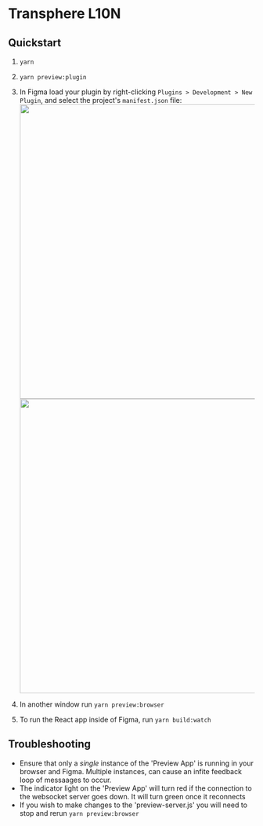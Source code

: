 # Transphere L10N


## Quickstart

1. `yarn`
2. `yarn preview:plugin`
3. In Figma load your plugin by right-clicking `Plugins > Development > New Plugin`, and select the project's `manifest.json` file:
<img src="https://user-images.githubusercontent.com/7476817/117482170-da364e00-af18-11eb-87ad-479d63c4ea7c.png" width="600"><img src="https://user-images.githubusercontent.com/7476817/117482189-df939880-af18-11eb-87ea-9fd11738b8f5.png" width="600">
4. In another window run `yarn preview:browser` 

4. To run the React app inside of Figma, run `yarn build:watch`

## Troubleshooting
- Ensure that only a *single* instance of the 'Preview App' is running in your browser and Figma. Multiple instances, can cause an infite feedback loop of messaages to occur.
- The indicator light on the 'Preview App' will turn red if the connection to the websocket server goes down. It will turn green once it reconnects
- If you wish to make changes to the 'preview-server.js' you will need to stop and rerun `yarn preview:browser` 
